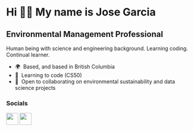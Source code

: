 Hi 👋🏽 My name is Jose Garcia
============================

Environmental Management Professional
-----------------------------------------

Human being with science and engineering background. Learning coding. Continual learner.

* 🌍  Based, and based in British Columbia
* 🧠  Learning to code (CS50)
* 🤝  Open to collaborating on environmental sustainability and data science projects

### Socials

<p align="left"> <a href="https://www.github.com/ciro3" target="_blank" rel="noreferrer"><img src="https://raw.githubusercontent.com/danielcranney/readme-generator/main/public/icons/socials/github.svg" width="32" height="32" /></a> <a href="https://www.linkedin.com/in/jgar2099" target="_blank" rel="noreferrer"><img src="https://raw.githubusercontent.com/danielcranney/readme-generator/main/public/icons/socials/linkedin.svg" width="32" height="32" /></a></p>
